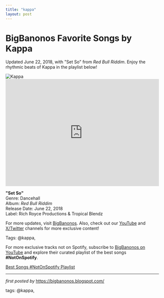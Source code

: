 ```yaml
---
title: "kappa"
layout: post
---
```

<!-- Title of the Post -->
<h1 >BigBanonos Favorite Songs by Kappa</h1> <!-- Introductory Text -->
<p >Updated June 22, 2018, with "Set So" from <em>Red Bull Riddim</em>. Enjoy the rhythmic beats of Kappa in the playlist below!</p> <!-- Featured Image -->
<div > <img src="https://i.scdn.co/image/ab67616d0000b273cac8e63c72d65c0a08e78d24" alt="Kappa" />
</div> <!-- Spotify Embed -->
<div > <iframe src="https://open.spotify.com/embed/playlist/1fS0Fu3VvqsWxIQOudisvn?utm_source=generator" width="100%" height="352" frameborder="0" allowfullscreen="" allow="autoplay; clipboard-write; encrypted-media; fullscreen; picture-in-picture" loading="lazy"></iframe>
</div> <!-- Song Information -->
<div > <p><strong>"Set So"</strong><br> Genre: Dancehall<br> Album: <em>Red Bull Riddim</em><br> Release Date: June 22, 2018<br> Label: Rich Royce Productions & Tropical Blendz</p>
</div> <!-- Footer Links -->
<div > <p>For more updates, visit <a href="https://bigbanonos.blogspot.com/" target="_blank">BigBanonos</a>. Also, check out our <a href="https://www.youtube.com/@BigBanonos" target="_blank">YouTube</a> and <a href="https://x.com/bigbanonos" target="_blank">X/Twitter</a> channels for more exclusive content!</p>
</div> <!-- Tags -->
<p >Tags: @kappa,</p>


<!--Subscribe and Playlist Links-->
<div>
    <p>For more exclusive tracks not on Spotify, subscribe to <a href="https://www.youtube.com/@BigBanonos" target="_blank">BigBanonos on YouTube</a> and explore their curated playlist of the best songs <strong>#NotOnSpotify</strong>.</p>
    <p><a href="https://www.youtube.com/playlist?list=PLtuNtuTatqI0kFahUCbtbfenC_ET5O_tr" target="_blank">Best Songs #NotOnSpotify Playlist<br /></a></p></div>

<hr />

<p><em>first posted by</em> <a href="https://bigbanonos.blogspot.com/" rel="noopener" target="_new">https://bigbanonos.blogspot.com/</a></p>

<p>tags: @kappa,</p>
